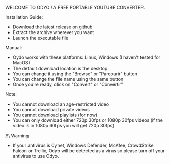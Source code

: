 WELCOME TO ODYO ! A FREE PORTABLE YOUTUBE CONVERTER.


Installation Guide:
- Download the latest release on github
- Extract the archive wherever you want
- Launch the executable file

Manual:
- Oydo works with these platforms: Linux, Windows (I haven't tested for MacOS)
- The default download location is the desktop
- You can change it using the "Browse" or "Parcourir" button
- You can change the file name using the same button
- Once you're ready, click on "Convert" or "Convertir"

Note:
- You cannot download an age-restricted video
- You cannot download private videos
- You cannot download playlists (for now)
- You can only download either 720p 30fps or 1080p 30fps videos (if the video is in 1080p 60fps you will get 720p 30fps)

/!\ Warning
- If your antivirus is Cynet, Windows Defender, McAfee, CrowdStrike Falcon or Trellix, Odyo will be detected as a virus so please turn off your antivirus to use Odyo.
